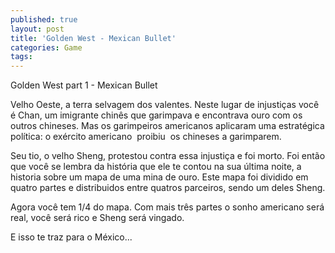 ```yaml
---
published: true
layout: post
title: 'Golden West - Mexican Bullet'
categories: Game
tags: 
---
```

Golden West part 1 - Mexican Bullet

Velho Oeste, a terra selvagem dos valentes. Neste lugar de injustiças você é Chan, um imigrante chinês que garimpava e encontrava ouro com os outros chineses. Mas os garimpeiros americanos aplicaram uma estratégica política: o exército americano  proibiu  os chineses a garimparem.

Seu tio, o velho Sheng, protestou contra essa injustiça e foi morto. Foi então que você se lembra da história que ele te contou na sua última noite, a historia sobre um mapa de uma mina de ouro. Este mapa foi dividido em quatro partes e distribuidos entre quatros parceiros, sendo um deles Sheng.







Agora você tem 1/4 do mapa. Com mais três partes o sonho americano será real, você será rico e Sheng será vingado.

E isso te traz para o México...





